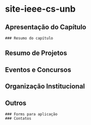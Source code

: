 # site-ieee-cs-unb

## Apresentação do Capítulo
    ### Resumo do capítulo
## Resumo de Projetos
## Eventos e Concursos
## Organização Institucional
## Outros
    ### Forms para aplicação
    ### Contatos
